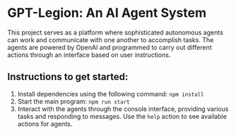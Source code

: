 # GPT-Legion: An AI Agent System

This project serves as a platform where sophisticated autonomous agents can work and communicate with one another to accomplish tasks. The agents are powered by OpenAI and programmed to carry out different actions through an interface based on user instructions.

## Instructions to get started:

1. Install dependencies using the following command:
   `npm install`
2. Start the main program:
   `npm run start`
3. Interact with the agents through the console interface, providing various tasks and responding to messages. Use the `help` action to see available actions for agents.
